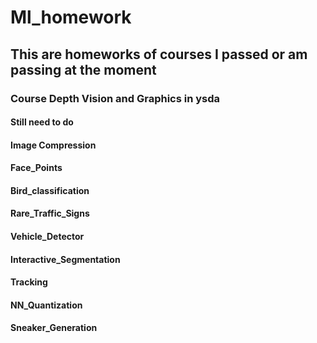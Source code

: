 # Ml_homework
## This are homeworks of courses I passed or am passing at the moment
### Course Depth Vision and Graphics in ysda
#### Still need to do
#### Image Compression
#### Face_Points
#### Bird_classification
#### Rare_Traffic_Signs
#### Vehicle_Detector
#### Interactive_Segmentation
#### Tracking
#### NN_Quantization
#### Sneaker_Generation
